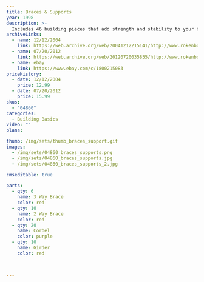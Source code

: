 ```yaml
---
title: Braces & Supports
year: 1998
description: >-
  Includes 46 building pieces that add strength and stability to your building. Can also be used for creative building detail.
archiveLinks:
  - name: 12/12/2004
    link: https://web.archive.org/web/20041212215141/http://www.rokenbok.com/catalog/pd_bb_braces.html
  - name: 07/20/2012
    link: https://web.archive.org/web/20120720035855/http://www.rokenbok.com/estore/construction/braces-supports
  - name: ebay
    link: https://www.ebay.com/c/1800215083
priceHistory:
  - date: 12/12/2004
    price: 12.99
  - date: 07/20/2012
    price: 15.99
skus:
  - "04860"
categories: 
  - Building Basics
video: ""
plans:

thumb: /img/sets/thumb_braces_support.gif
images:
  - /img/sets/04860_braces_supports.png
  - /img/sets/04860_braces_supports.jpg
  - /img/sets/04860_braces_supports_2.jpg

cmseditable: true

parts:
  - qty: 6
    name: 3 Way Brace
    color: red
  - qty: 10
    name: 2 Way Brace
    color: red
  - qty: 20
    name: Corbel
    color: purple
  - qty: 10
    name: Girder
    color: red
  


---
```

